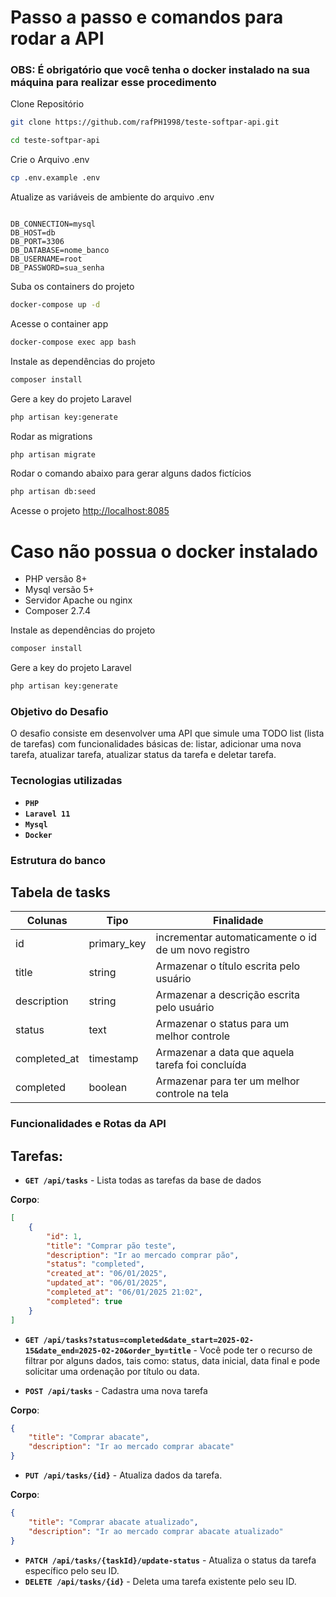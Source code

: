 # Passo a passo e comandos para rodar a API 
### OBS: É obrigatório que você tenha o docker instalado na sua máquina para realizar esse procedimento
Clone Repositório
```sh
git clone https://github.com/rafPH1998/teste-softpar-api.git
```
```sh
cd teste-softpar-api
```


Crie o Arquivo .env
```sh
cp .env.example .env
```

Atualize as variáveis de ambiente do arquivo .env
```dosini

DB_CONNECTION=mysql
DB_HOST=db
DB_PORT=3306
DB_DATABASE=nome_banco
DB_USERNAME=root
DB_PASSWORD=sua_senha
```

Suba os containers do projeto
```sh
docker-compose up -d
```

Acesse o container app
```sh
docker-compose exec app bash
```

Instale as dependências do projeto
```sh
composer install
```

Gere a key do projeto Laravel
```sh
php artisan key:generate
```

Rodar as migrations
```sh
php artisan migrate
```

Rodar o comando abaixo para gerar alguns dados fictícios
```sh
php artisan db:seed
```


Acesse o projeto
[http://localhost:8085](http://localhost:8085)

# Caso não possua o docker instalado

- PHP versão 8+
- Mysql versão 5+
- Servidor Apache ou nginx
- Composer 2.7.4

Instale as dependências do projeto
```sh
composer install
```

Gere a key do projeto Laravel
```sh
php artisan key:generate
```


### Objetivo do Desafio
O desafio consiste em desenvolver uma API que simule uma TODO list (lista de tarefas) com funcionalidades básicas de: listar, adicionar uma nova tarefa, atualizar tarefa, atualizar status da tarefa e deletar tarefa.

### Tecnologias utilizadas
- **`PHP`** 
- **`Laravel 11`** 
- **`Mysql`** 
- **`Docker`** 


### Estrutura do banco


## Tabela de tasks

<table>
  <thead>
    <tr>
      <th>Colunas</th>
      <th>Tipo</th>
      <th>Finalidade</th>
    </tr>
  </thead>
 <tbody>
    <tr>
      <td>id</td>
      <td>primary_key</td>
      <td>incrementar automaticamente o id de um novo registro</td>
    </tr>
    <tr>
      <td>title</td>
      <td>string</td>
      <td>Armazenar o título escrita pelo usuário</td>
    </tr>
    <tr>
      <td>description</td>
      <td>string</td>
      <td>Armazenar a descrição escrita pelo usuário</td>
    </tr>
     <tr>
      <td>status</td>
      <td>text</td>
      <td>Armazenar o status para um melhor controle</td>
    </tr>
    <tr>
      <td>completed_at</td>
      <td>timestamp</td>
      <td>Armazenar a data que aquela tarefa foi concluída</td>
    </tr>
    <tr>
      <td>completed</td>
      <td>boolean</td>
      <td>Armazenar para ter um melhor controle na tela</td>
    </tr>
  </tbody>
</table>

### Funcionalidades e Rotas da API


## Tarefas:

- **`GET /api/tasks`** - Lista todas as tarefas da base de dados

**Corpo**:

```json
[
    {
        "id": 1,
        "title": "Comprar pão teste",
        "description": "Ir ao mercado comprar pão",
        "status": "completed",
        "created_at": "06/01/2025",
        "updated_at": "06/01/2025",
        "completed_at": "06/01/2025 21:02",
        "completed": true
    }
]
```


- **`GET /api/tasks?status=completed&date_start=2025-02-15&date_end=2025-02-20&order_by=title`** - Você pode ter o recurso de filtrar por alguns dados, tais como: status, data inicial, data final e pode solicitar uma ordenação por título ou data.


- **`POST /api/tasks`** - Cadastra uma nova tarefa

**Corpo**:

```json
{
    "title": "Comprar abacate",
    "description": "Ir ao mercado comprar abacate"
}
```

- **`PUT /api/tasks/{id}`** - Atualiza dados da tarefa.

**Corpo**:

```json
{
    "title": "Comprar abacate atualizado",
    "description": "Ir ao mercado comprar abacate atualizado"
}
```


- **`PATCH /api/tasks/{taskId}/update-status`** - Atualiza o status da tarefa específico pelo seu ID.
- **`DELETE /api/tasks/{id}`** - Deleta uma tarefa existente pelo seu ID.


